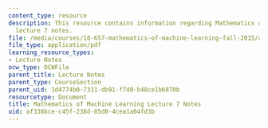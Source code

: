 ```yaml
---
content_type: resource
description: This resource contains information regarding Mathematics of machine learning
  lecture 7 notes.
file: /media/courses/18-657-mathematics-of-machine-learning-fall-2015/af336bcec45f238d85d84cea1a04fd3b_MIT18_657F15_L7.pdf
file_type: application/pdf
learning_resource_types:
- Lecture Notes
ocw_type: OCWFile
parent_title: Lecture Notes
parent_type: CourseSection
parent_uid: 1d4774b0-7311-db91-f740-b48ce1b6870b
resourcetype: Document
title: Mathematics of Machine Learning Lecture 7 Notes
uid: af336bce-c45f-238d-85d8-4cea1a04fd3b
---
```


